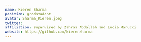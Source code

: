 ```yaml
---
name: Kieren Sharma
position: gradstudent 
avatar: Sharma_Kieren.jpeg
twitter: 
affiliation: Supervised by Zahraa Abdallah and Lucia Marucci
website: https://github.com/kierensharma
---
```

